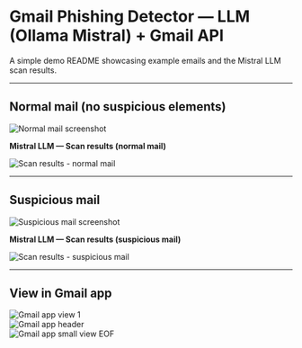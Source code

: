 # Gmail Phishing Detector — LLM (Ollama Mistral) + Gmail API

A simple demo README showcasing example emails and the Mistral LLM scan results.

---

## Normal mail (no suspicious elements)

![Normal mail screenshot](https://github.com/user-attachments/assets/b60adc1f-1fc5-4aea-be68-3dbdfd1804ed)

**Mistral LLM — Scan results (normal mail)**

![Scan results - normal mail](https://github.com/user-attachments/assets/f4a67fad-fa55-45f8-9b2e-f5c158f4dbdd)

---

## Suspicious mail

![Suspicious mail screenshot](https://github.com/user-attachments/assets/5c8626ac-c3b4-4cd8-ac0d-f1fa8b231498)

**Mistral LLM — Scan results (suspicious mail)**

![Scan results - suspicious mail](https://github.com/user-attachments/assets/5f5fe0ac-3957-44f9-9bfb-ab89d20b66b3)

---

## View in Gmail app

![Gmail app view 1](https://github.com/user-attachments/assets/243f29a5-5913-4309-a4b1-d4dc543a8bf0)  
![Gmail app header](https://github.com/user-attachments/assets/ff6fb755-df68-4b46-ba5b-f35f77abd859)  
![Gmail app small view](https://github.com/user-attachments/assets/89ccd46d-7ef4-427e-8c1b-6691740d0e61)
EOF
